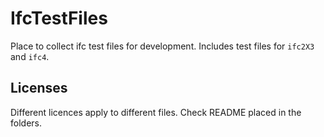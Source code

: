 # IfcTestFiles
Place to collect ifc test files for development. Includes test files for `ifc2X3` and `ifc4`.

## Licenses
Different licences apply to different files. Check README placed in the folders.

